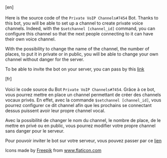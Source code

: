 [en]\
\
Here is the source code of the `Private VoIP Channels#7454` Bot. Thanks to this bot, 
you will be able to set up a channel to create private voice channels.
Indeed, with the `$setchannel [channel_id]` command, you can configure this channel
so that the next people connecting to it can have their own voice channel.

With the possibility to change the name of the channel, the number of places, to put it in private or in public,
you will be able to change your own channel without danger for the server.

To be able to invite the bot on your server, you can pass 
by this [link](https://discord.com/oauth2/authorize?client_id=764311685355274251&scope=bot&permissions=16777232)


[fr]\
\
Voici le code source du Bot `Private VoIP Channels#7454`. Grâce à ce bot, 
vous pourrez mettre en place un channel permettant de créer des channels vocaux privés.
En effet, avec la commande `$setchannel [channel_id]`, vous pourrez configurer ce dit channel
afin que les prochains se connectant dessus puissent avoir leur propre channel vocal.

Avec la possibilité de changer le nom du channel, le nombre de place, de le mettre en privé ou en public,
vous pourrez modifier votre propre channel sans danger pour le serveur.

Pour pouvoir inviter le bot sur votre serveur, vous pouvez passer 
par ce [lien](https://discord.com/oauth2/authorize?client_id=764311685355274251&scope=bot&permissions=16777232)

<div>Icons made by <a href="https://www.flaticon.com/authors/freepik" title="Freepik">Freepik</a> from 
<a href="https://www.flaticon.com/" title="Flaticon">www.flaticon.com</a></div>
